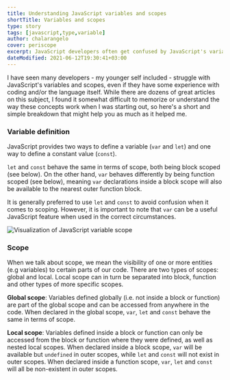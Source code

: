 ```yaml
---
title: Understanding JavaScript variables and scopes
shortTitle: Variables and scopes
type: story
tags: [javascript,type,variable]
author: chalarangelo
cover: periscope
excerpt: JavaScript developers often get confused by JavaScript's variables and scope. Here's a quick guide to understanding these concepts.
dateModified: 2021-06-12T19:30:41+03:00
---
```


I have seen many developers - my younger self included - struggle with JavaScript's variables and scopes, even if they have some experience with coding and/or the language itself. While there are dozens of great articles on this subject, I found it somewhat difficult to memorize or understand the way these concepts work when I was starting out, so here's a short and simple breakdown that might help you as much as it helped me.

### Variable definition

JavaScript provides two ways to define a variable (`var` and `let`) and one way to define a constant value (`const`).

`let` and `const` behave the same in terms of scope, both being block scoped (see below). On the other hand, `var` behaves differently by being function scoped (see below), meaning `var` declarations inside a block scope will also be available to the nearest outer function block.

It is generally preferred to use `let` and `const` to avoid confusion when it comes to scoping. However, it is important to note that `var` can be a useful JavaScript feature when used in the correct circumstances.

![Visualization of JavaScript variable scope](./illustrations/js-variable-scope.png)

### Scope

When we talk about scope, we mean the visibility of one or more entities (e.g variables) to certain parts of our code. There are two types of scopes: global and local. Local scope can in turn be separated into block, function and other types of more specific scopes.

**Global scope**: Variables defined globally (i.e. not inside a block or function) are part of the global scope and can be accessed from anywhere in the code. When declared in the global scope, `var`, `let` and `const` behave the same in terms of scope.

**Local scope**: Variables defined inside a block or function can only be accessed from the block or function where they were defined, as well as nested local scopes. When declared inside a block scope, `var` will be available but `undefined` in outer scopes, while `let` and `const` will not exist in outer scopes. When declared inside a function scope, `var`, `let` and `const` will all be non-existent in outer scopes.
